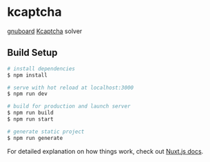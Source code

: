 # kcaptcha

[gnuboard](https://github.com/gnuboard/gnuboard5/tree/master/plugin/kcaptcha) [Kcaptcha](http://www.captcha.ru/en/kcaptcha/) solver

## Build Setup

```bash
# install dependencies
$ npm install

# serve with hot reload at localhost:3000
$ npm run dev

# build for production and launch server
$ npm run build
$ npm run start

# generate static project
$ npm run generate
```

For detailed explanation on how things work, check out [Nuxt.js docs](https://nuxtjs.org).
